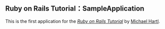 ## Ruby on Rails Tutorial：SampleApplication

This is the first application for the
[*Ruby on Rails Tutorial*](http://railstutorial.jp/)
by [Michael Hartl](http://www.michaelhartl.com/).